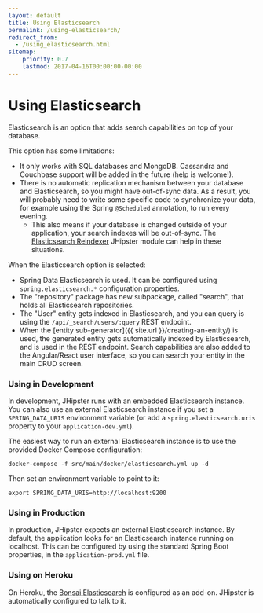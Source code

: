 ```yaml
---
layout: default
title: Using Elasticsearch
permalink: /using-elasticsearch/
redirect_from:
  - /using_elasticsearch.html
sitemap:
    priority: 0.7
    lastmod: 2017-04-16T00:00:00-00:00
---
```


# <i class="fa fa-search"></i> Using Elasticsearch

Elasticsearch is an option that adds search capabilities on top of your database.

This option has some limitations:

*   It only works with SQL databases and MongoDB. Cassandra and Couchbase support will be added in the future (help is welcome!).
*   There is no automatic replication mechanism between your database and Elasticsearch, so you might have out-of-sync data. As a result, you will probably need to write some specific code to synchronize your data, for example using the Spring `@Scheduled` annotation, to run every evening.
    *   This also means if your database is changed outside of your application, your search indexes will be out-of-sync.  The [Elasticsearch Reindexer](https://www.jhipster.tech/modules/marketplace/#/details/generator-jhipster-elasticsearch-reindexer) JHipster module can help in these situations.

When the Elasticsearch option is selected:

*   Spring Data Elasticsearch is used. It can be configured using `spring.elasticsearch.*` configuration properties.
*   The "repository" package has new subpackage, called "search", that holds all Elasticsearch repositories.
*   The "User" entity gets indexed in Elasticsearch, and you can query is using the `/api/_search/users/:query` REST endpoint.
*   When the [entity sub-generator]({{ site.url }}/creating-an-entity/) is used, the generated entity gets automatically indexed by Elasticsearch, and is used in the REST endpoint. Search capabilities are also added to the Angular/React user interface, so you can search your entity in the main CRUD screen.

### Using in Development

In development, JHipster runs with an embedded Elasticsearch instance. You can also use an external Elasticsearch instance if you set a `SPRING_DATA_URIS` environment variable (or add a `spring.elasticsearch.uris` property to your `application-dev.yml`). 

The easiest way to run an external Elasticsearch instance is to use the provided Docker Compose configuration:

    docker-compose -f src/main/docker/elasticsearch.yml up -d
    
Then set an environment variable to point to it:

    export SPRING_DATA_URIS=http://localhost:9200

### Using in Production

In production, JHipster expects an external Elasticsearch instance. By default, the application looks for an Elasticsearch instance running on localhost. This can be configured by using the standard Spring Boot properties, in the `application-prod.yml` file.

### Using on Heroku

On Heroku, the [Bonsai Elasticsearch](https://elements.heroku.com/addons/bonsai) is configured as an add-on. JHipster is automatically configured to talk to it. 
